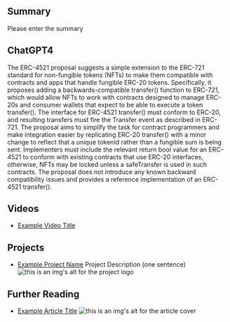 ## Summary

Please enter the summary

## ChatGPT4

The ERC-4521 proposal suggests a simple extension to the ERC-721 standard for non-fungible tokens (NFTs) to make them compatible with contracts and apps that handle fungible ERC-20 tokens. Specifically, it proposes adding a backwards-compatible transfer() function to ERC-721, which would allow NFTs to work with contracts designed to manage ERC-20s and consumer wallets that expect to be able to execute a token transfer(). The interface for ERC-4521 transfer() must conform to ERC-20, and resulting transfers must fire the Transfer event as described in ERC-721. The proposal aims to simplify the task for contract programmers and make integration easier by replicating ERC-20 transfer() with a minor change to reflect that a unique tokenId rather than a fungible sum is being sent. Implementers must include the relevant return bool value for an ERC-4521 to conform with existing contracts that use ERC-20 interfaces, otherwise, NFTs may be locked unless a safeTransfer is used in such contracts. The proposal does not introduce any known backward compatibility issues and provides a reference implementation of an ERC-4521 transfer().

## Videos

- [Example Video Title](https://www.youtube.com/watch?v=TDGq4aeevgY)

## Projects

- [Example Project Name](https://xxxx.xxx/xxxxx) Project Description (one sentence) ![this is an img's alt for the project logo](https://xxxx.xxx/project-logo.xxx)

## Further Reading

- [Example Article Title](https://xxxx.xxx/xxxxx) ![this is an img's alt for the article cover](https://xxxx.xxx/article-cover.xxx)
